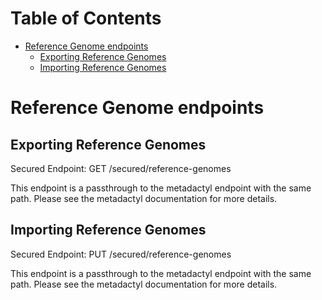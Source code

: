 # Table of Contents

* [Reference Genome endpoints](#reference-genome-endpoints)
    * [Exporting Reference Genomes](#exporting-reference-genomes)
    * [Importing Reference Genomes](#importing-reference-genomes)

# Reference Genome endpoints

## Exporting Reference Genomes

Secured Endpoint: GET /secured/reference-genomes

This endpoint is a passthrough to the metadactyl endpoint with the same
path. Please see the metadactyl documentation for more details.

## Importing Reference Genomes

Secured Endpoint: PUT /secured/reference-genomes

This endpoint is a passthrough to the metadactyl endpoint with the same
path. Please see the metadactyl documentation for more details.
